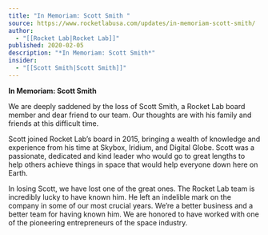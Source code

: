 ```yaml
---
title: "In Memoriam: Scott Smith "
source: https://www.rocketlabusa.com/updates/in-memoriam-scott-smith/
author:
  - "[[Rocket Lab|Rocket Lab]]"
published: 2020-02-05
description: "*In Memoriam: Scott Smith*"
insider:
  - "[[Scott Smith|Scott Smith]]"
---
```

**In Memoriam: Scott Smith**

We are deeply saddened by the loss of Scott Smith, a Rocket Lab board member and dear friend to our team. Our thoughts are with his family and friends at this difficult time.

Scott joined Rocket Lab’s board in 2015, bringing a wealth of knowledge and experience from his time at Skybox, Iridium, and Digital Globe. Scott was a passionate, dedicated and kind leader who would go to great lengths to help others achieve things in space that would help everyone down here on Earth.

In losing Scott, we have lost one of the great ones. The Rocket Lab team is incredibly lucky to have known him. He left an indelible mark on the company in some of our most crucial years. We’re a better business and a better team for having known him. We are honored to have worked with one of the pioneering entrepreneurs of the space industry.